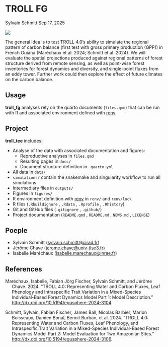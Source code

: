 # TROLL FG
Sylvain Schmitt
Sep 17, 2025

<div>

[![](https://www.repostatus.org/badges/latest/wip.svg)](https://www.repostatus.org/#wip)

</div>

The general idea is to test TROLL 4.0’s ability to simulate the regional
pattern of carbon balance (first test with gross primary production
(GPP)) in French Guiana (Maréchaux et al. 2024; Schmitt et al. 2024). We
will evaluate the spatial projections produced against regional patterns
of forest structure derived from remote sensing, as well as point-wise
forest inventories for forest dynamics and diversity, and single-point
fluxes from an eddy tower. Further work could then explore the effect of
future climates on the carbon balance.

## Usage

**troll_fg** analyses rely on the quarto documents (`files.qmd`) that
can be run with R and associated environment defined with [renv](#0).

## Project

**troll_tee** includes:

- Analyse of the data with associated documentation and figures:
  - Reproductive analyses in `files.qmd`
  - Resulting pages in `docs/`
  - Document structure definition in `_quarto.yml`
- All data in `data/`
- `simulations/` contain the snakemake and singularity workflow to run
  all simulations.
- Intermediary files in `outputs/`
- Figures in `figures/`
- R environment definition with
  [renv](https://rstudio.github.io/renv/articles/renv.html) in `renv/`
  and `renv/lock`
- R files (`.Rbuildignore` , `.Rdata` , `.Rprofile` , `.Rhistory`)
- Git and GitHub files (`.gitignore` , `.github/`)
- Project documentation (`README.qmd` , `README.md` , `NEWS.md` ,
  `LICENSE`)

## Poeple

- Sylvain Schmitt (sylvain.schmitt@cirad.fr)
- Jérôme Chave (jerome.chave@univ-tlse3.fr)
- Isabelle Maréchaux (isabelle.marechaux@inrae.fr)

## References

<div id="refs" class="references csl-bib-body hanging-indent">

<div id="ref-maréchaux2024" class="csl-entry">

Maréchaux, Isabelle, Fabian Jörg Fischer, Sylvain Schmitt, and Jérôme
Chave. 2024. “TROLL 4.0: Representing Water and Carbon Fluxes, Leaf
Phenology and Intraspecific Trait Variation in a Mixed-Species
Individual-Based Forest Dynamics Model Part 1: Model Description.”
<http://dx.doi.org/10.5194/egusphere-2024-3104>.

</div>

<div id="ref-schmitt2024" class="csl-entry">

Schmitt, Sylvain, Fabian Fischer, James Ball, Nicolas Barbier, Marion
Boisseaux, Damien Bonal, Benoit Burban, et al. 2024. “TROLL 4.0:
Representing Water and Carbon Fluxes, Leaf Phenology, and Intraspecific
Trait Variation in a Mixed-Species Individual-Based Forest Dynamics
Model Part 2: Model Evaluation for Two Amazonian Sites.”
<http://dx.doi.org/10.5194/egusphere-2024-3106>.

</div>

</div>
